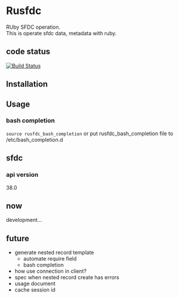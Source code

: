 # Rusfdc
RUby SFDC operation.  
This is operate sfdc data, metadata with ruby.

## code status
[![Build Status](https://travis-ci.org/gk0909c/rusfdc.svg?branch=master)](https://travis-ci.org/gk0909c/rusfdc)

## Installation

## Usage
### bash completion
`source rusfdc_bash_completion` or put rusfdc_bash_completion file to /etc/bash_completion.d

## sfdc
### api version
38.0

## now
development...

## future
+ generate nested record template
  + automate require field
  + bash completion
+ how use connection in client?
+ spec when nested record create has errors
+ usage document
+ cache session id
